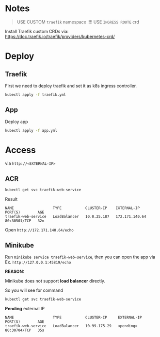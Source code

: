 # Notes

> USE CUSTOM `traefik` namespace !!!!
> USE `INGRESS ROUTE` crd

Install Traefik custom CRDs via:
https://doc.traefik.io/traefik/providers/kubernetes-crd/

# Deploy

## Traefik

First we need to deploy traefik and set it as k8s ingress controller.

```bash
kubectl apply -f traefik.yml
```

## App

Deploy app

```bash
kubectl apply -f app.yml
```

# Access

via `http://<EXTERNAL-IP>`

## ACR

```bash
kubectl get svc traefik-web-service
```

Result

```
NAME                  TYPE           CLUSTER-IP    EXTERNAL-IP      PORT(S)        AGE
traefik-web-service   LoadBalancer   10.0.25.187   172.171.140.64   80:30501/TCP   32m
```

Open `http://172.171.140.64/echo`

## Minikube

Run `minikube service traefik-web-service`, then you can open the app via Ex. `http://127.0.0.1:45819/echo`

**REASON:**

Minikube does not support **load balancer** directly.

So you will see for command

```bash
kubectl get svc traefik-web-service
```

**Pending** external IP

```
NAME                  TYPE           CLUSTER-IP     EXTERNAL-IP   PORT(S)        AGE
traefik-web-service   LoadBalancer   10.99.175.29   <pending>     80:30704/TCP   35s
```
